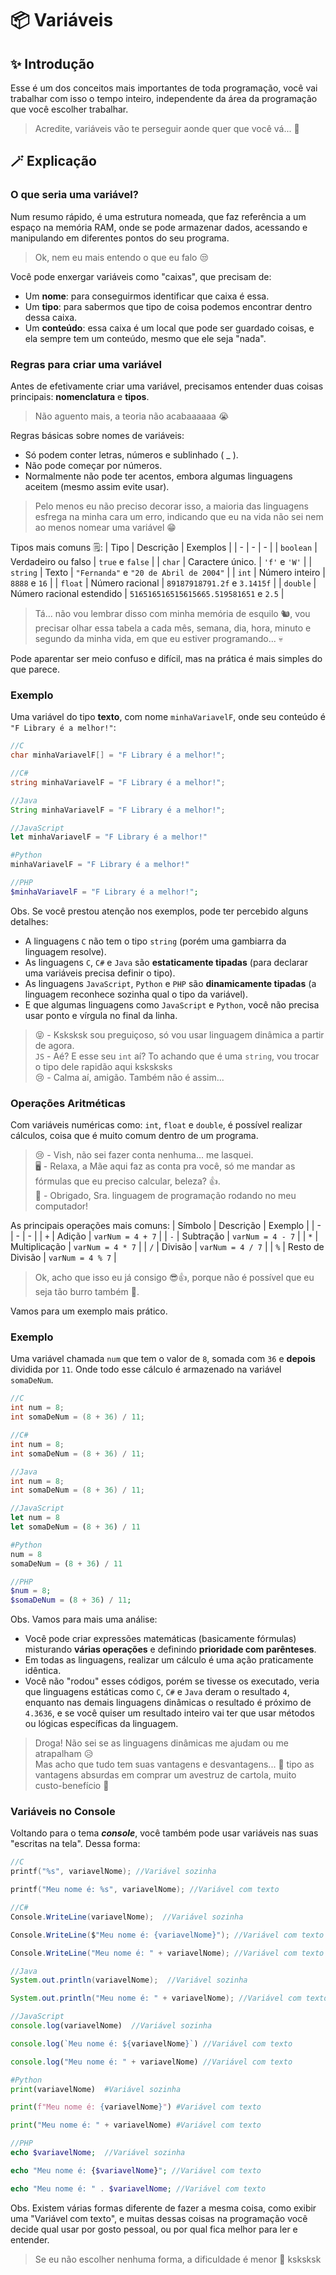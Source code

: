 # 📦 Variáveis
## ✨ Introdução
Esse é um dos conceitos mais importantes de toda programação, você vai trabalhar com isso o tempo inteiro, independente da área da programação que você escolher trabalhar.
> Acredite, variáveis vão te perseguir aonde quer que você vá... 🥲

## 🪄 Explicação
### O que seria uma variável?
Num resumo rápido, é uma estrutura nomeada, que faz referência a um espaço na memória RAM, onde se pode armazenar dados, acessando e manipulando em diferentes pontos do seu programa.
> Ok, nem eu mais entendo o que eu falo 😒

Você pode enxergar variáveis como "caixas", que precisam de:
- Um **nome**: para conseguirmos identificar que caixa é essa.
- Um **tipo**: para sabermos que tipo de coisa podemos encontrar dentro dessa caixa.
- Um **conteúdo**: essa caixa é um local que pode ser guardado coisas, e ela sempre tem um conteúdo, mesmo que ele seja "nada".

### Regras para criar uma variável
Antes de efetivamente criar uma variável, precisamos entender duas coisas principais: **nomenclatura** e **tipos**.
> Não aguento mais, a teoria não acabaaaaaa 😭

Regras básicas sobre nomes de variáveis:
- Só podem conter letras, números e sublinhado ( _ ).
- Não pode começar por números.
- Normalmente não pode ter acentos, embora algumas linguagens aceitem (mesmo assim evite usar).
> Pelo menos eu não preciso decorar isso, a maioria das linguagens esfrega na minha cara um erro, indicando que eu na vida não sei nem ao menos nomear uma variável 😁

Tipos mais comuns 🗒️:
| Tipo | Descrição | Exemplos |
| - | - | - |
| `boolean` | Verdadeiro ou falso | `true` e `false` |
| `char` | Caractere único. | `'f'` e `'W'` |
| `string` | Texto | `"Fernanda"` e `"20 de Abril de 2004"` |
| `int` | Número inteiro | `8888` e `16` |
| `float` | Número racional | `89187918791.2f` e `3.1415f` |
| `double` |  Número racional estendido | `516516516515615665.519581651` e `2.5` |
> Tá... não vou lembrar disso com minha memória de esquilo 🐿️, vou precisar olhar essa tabela a cada mês, semana, dia, hora, minuto e segundo da minha vida, em que eu estiver programando... 💀

Pode aparentar ser meio confuso e difícil, mas na prática é mais simples do que parece.

### Exemplo
Uma variável do tipo **texto**, com nome `minhaVariavelF`, onde seu conteúdo é `"F Library é a melhor!"`:
```c
//C
char minhaVariavelF[] = "F Library é a melhor!";
```
```csharp
//C#
string minhaVariavelF = "F Library é a melhor!";
```
```java
//Java
String minhaVariavelF = "F Library é a melhor!";
```
```js
//JavaScript
let minhaVariavelF = "F Library é a melhor!"
```
```python
#Python
minhaVariavelF = "F Library é a melhor!"
```
```php
//PHP
$minhaVariavelF = "F Library é a melhor!";
```

Obs. Se você prestou atenção nos exemplos, pode ter percebido alguns detalhes:
- A linguagens `C` não tem o tipo `string` (porém uma gambiarra da linguagem resolve).
- As linguagens `C`, `C#` e `Java` são **estaticamente tipadas** (para declarar uma variáveis precisa definir o tipo).
- As linguagens `JavaScript`, `Python` e `PHP` são **dinamicamente tipadas** (a linguagem reconhece sozinha qual o tipo da variável).
- E que algumas linguagens como `JavaScript` e `Python`, você não precisa usar ponto e vírgula no final da linha.
> 😝 - Ksksksk sou preguiçoso, só vou usar linguagem dinâmica a partir de agora. <br/>
> `JS` - Aé? E esse seu `int` aí? To achando que é uma `string`, vou trocar o tipo dele rapidão aqui ksksksks <br/>
> 😢 - Calma aí, amigão. Também não é assim...

### Operações Aritméticas
Com variáveis numéricas como: `int`, `float` e `double`, é possível realizar cálculos, coisa que é muito comum dentro de um programa.
> 😢 - Vish, não sei fazer conta nenhuma... me lasquei. <br/>
> 🖥️ - Relaxa, a Mãe aqui faz as conta pra você, só me mandar as fórmulas que eu preciso calcular, beleza? 👍. <br/>
> 🤩 - Obrigado, Sra. linguagem de programação rodando no meu computador!

As principais operações mais comuns:
| Símbolo | Descrição | Exemplo |
| - | - | - |
| `+` | Adição | `varNum = 4 + 7` |
| `-` | Subtração | `varNum = 4 - 7` |
| `*` | Multiplicação | `varNum = 4 * 7` |
| `/` | Divisão | `varNum = 4 / 7` |
| `%` | Resto de Divisão | `varNum = 4 % 7` |
> Ok, acho que isso eu já consigo 😎👍, porque não é possível que eu seja tão burro também 🥲.

Vamos para um exemplo mais prático.

### Exemplo
Uma variável chamada `num` que tem o valor de `8`, somada com `36` e **depois** dividida por `11`. Onde todo esse cálculo é armazenado na variável `somaDeNum`.

```c
//C
int num = 8;
int somaDeNum = (8 + 36) / 11;
```
```csharp
//C#
int num = 8;
int somaDeNum = (8 + 36) / 11;
```
```java
//Java
int num = 8;
int somaDeNum = (8 + 36) / 11;
```
```js
//JavaScript
let num = 8
let somaDeNum = (8 + 36) / 11
```
```python
#Python
num = 8
somaDeNum = (8 + 36) / 11
```
```php
//PHP
$num = 8;
$somaDeNum = (8 + 36) / 11;
```
Obs. Vamos para mais uma análise:
- Você pode criar expressões matemáticas (basicamente fórmulas) misturando **várias operações** e definindo **prioridade com parênteses**.
- Em todas as linguagens, realizar um cálculo é uma ação praticamente idêntica.
- Você não "rodou" esses códigos, porém se tivesse os executado, veria que linguagens estáticas como `C`, `C#` e `Java` deram o resultado `4`, enquanto nas demais linguagens dinâmicas o resultado é próximo de `4.3636`, e se você quiser um resultado inteiro vai ter que usar métodos ou lógicas específicas da linguagem.
> Droga! Não sei se as linguagens dinâmicas me ajudam ou me atrapalham 😥 <br/>
> Mas acho que tudo tem suas vantagens e desvantagens... 🫤 tipo as vantagens absurdas em comprar um avestruz de cartola, muito custo-benefício 🥰

### Variáveis no Console
Voltando para o tema ***console***, você também pode usar variáveis nas suas "escritas na tela". Dessa forma:
```c
//C
printf("%s", variavelNome); //Variável sozinha

printf("Meu nome é: %s", variavelNome); //Variável com texto
```
```csharp
//C#
Console.WriteLine(variavelNome);  //Variável sozinha

Console.WriteLine($"Meu nome é: {variavelNome}"); //Variável com texto

Console.WriteLine("Meu nome é: " + variavelNome); //Variável com texto
```
```java
//Java
System.out.println(variavelNome);  //Variável sozinha

System.out.println("Meu nome é: " + variavelNome); //Variável com texto
```
```js
//JavaScript
console.log(variavelNome)  //Variável sozinha

console.log(`Meu nome é: ${variavelNome}`) //Variável com texto

console.log("Meu nome é: " + variavelNome) //Variável com texto
```
```python
#Python
print(variavelNome)  #Variável sozinha

print(f"Meu nome é: {variavelNome}") #Variável com texto

print("Meu nome é: " + variavelNome) #Variável com texto
```
```php
//PHP
echo $variavelNome;  //Variável sozinha

echo "Meu nome é: {$variavelNome}"; //Variável com texto

echo "Meu nome é: " . $variavelNome; //Variável com texto
```
Obs. Existem várias formas diferente de fazer a mesma coisa, como exibir uma "Variável com texto", e muitas dessas coisas na programação você decide qual usar por gosto pessoal, ou por qual fica melhor para ler e entender.
> Se eu não escolher nenhuma forma, a dificuldade é menor 🤯 ksksksk
